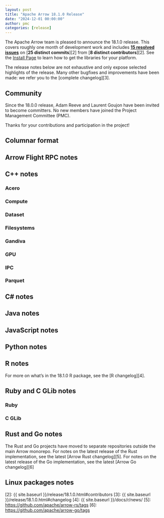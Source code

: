 ```yaml
---
layout: post
title: "Apache Arrow 18.1.0 Release"
date: "2024-12-01 00:00:00"
author: pmc
categories: [release]
---
```

<!--
{% comment %}
Licensed to the Apache Software Foundation (ASF) under one or more
contributor license agreements.  See the NOTICE file distributed with
this work for additional information regarding copyright ownership.
The ASF licenses this file to you under the Apache License, Version 2.0
(the "License"); you may not use this file except in compliance with
the License.  You may obtain a copy of the License at

http://www.apache.org/licenses/LICENSE-2.0

Unless required by applicable law or agreed to in writing, software
distributed under the License is distributed on an "AS IS" BASIS,
WITHOUT WARRANTIES OR CONDITIONS OF ANY KIND, either express or implied.
See the License for the specific language governing permissions and
limitations under the License.
{% endcomment %}
-->


The Apache Arrow team is pleased to announce the 18.1.0 release. This
covers roughly one month of development work and includes [**15 resolved
issues**][1] on [**25 distinct commits**][2] from [**8 distinct
contributors**][2]. See the [Install Page](https://arrow.apache.org/install/) to
learn how to get the libraries for your platform.

The release notes below are not exhaustive and only expose selected
highlights of the release. Many other bugfixes and improvements have been made:
we refer you to the [complete changelog][3].

## Community

Since the 18.0.0 release, Adam Reeve and Laurent Goujon have been invited
to become committers. No new members have joined the Project Management
Committee (PMC).

Thanks for your contributions and participation in the project!

## Columnar format

## Arrow Flight RPC notes

## C++ notes

### Acero

### Compute

### Dataset

### Filesystems

### Gandiva

### GPU

### IPC

### Parquet

## C# notes

## Java notes

## JavaScript notes

## Python notes

## R notes

For more on what’s in the 18.1.0 R package, see the [R changelog][4].

## Ruby and C GLib notes

### Ruby

### C GLib

## Rust and Go notes

The Rust and Go projects have moved to separate repositories outside the
main Arrow monorepo. For notes on the latest release of the Rust
implementation, see the latest [Arrow Rust changelog][5].
For notes on the latest release of the Go implementation, see the latest
[Arrow Go changelog][6]

## Linux packages notes

[1]: https://github.com/apache/arrow/milestone/67?closed=1
[2]: {{ site.baseurl }}/release/18.1.0.html#contributors
[3]: {{ site.baseurl }}/release/18.1.0.html#changelog
[4]: {{ site.baseurl }}/docs/r/news/
[5]: https://github.com/apache/arrow-rs/tags
[6]: https://github.com/apache/arrow-go/tags
